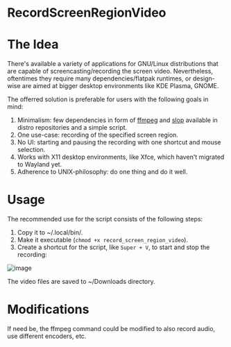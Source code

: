 # RecordScreenRegionVideo

# The Idea
There's available a variety of applications for GNU/Linux distributions that are capable of screencasting/recording the screen video. Nevertheless, oftentimes they require many dependencies/flatpak runtimes, or design-wise are aimed at bigger desktop environments like KDE Plasma, GNOME.

The offerred solution is preferable for users with the following goals in mind:
1. Minimalism: few dependencies in form of [ffmpeg](https://ffmpeg.org/) and [slop](https://github.com/naelstrof/slop) available in distro repositories and a simple script.
2. One use-case: recording of the specified screen region.
3. No UI: starting and pausing the recording with one shortcut and mouse selection.
4. Works with X11 desktop environments, like Xfce, which haven't migrated to Wayland yet.
5. Adherence to UNIX-philosophy: do one thing and do it well.

# Usage
The recommended use for the script consists of the following steps:
1. Copy it to ~/.local/bin/.
2. Make it executable (`chmod +x record_screen_region_video`).
3. Create a shortcut for the script, like `Super + V`, to start and stop the recording:

![image](https://github.com/JayXT/RecordScreenRegionVideo/assets/8045344/0efb0df7-0e33-4ee4-9dea-821f13e6421a)

The video files are saved to ~/Downloads directory.

# Modifications

If need be, the ffmpeg command could be modified to also record audio, use different encoders, etc.


